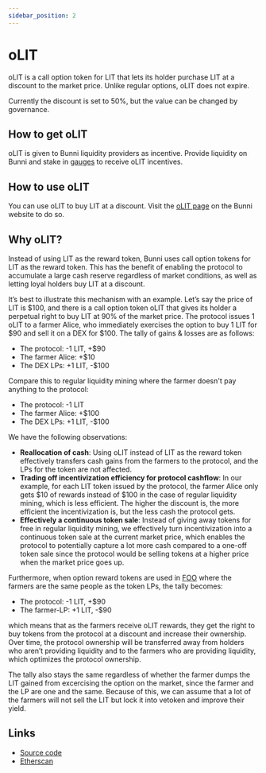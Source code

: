 ```yaml
---
sidebar_position: 2
---
```


# oLIT

oLIT is a call option token for LIT that lets its holder purchase LIT at a discount to the market price. Unlike regular options, oLIT does not expire.

Currently the discount is set to 50%, but the value can be changed by governance.

## How to get oLIT

oLIT is given to Bunni liquidity providers as incentive. Provide liquidity on Bunni and stake in [gauges](./gauges) to receive oLIT incentives.

## How to use oLIT

You can use oLIT to buy LIT at a discount. Visit the [oLIT page](https://bunni.pro/options) on the Bunni website to do so.

## Why oLIT?

Instead of using LIT as the reward token, Bunni uses call option tokens for LIT as the reward token. This has the benefit of enabling the protocol to accumulate a large cash reserve regardless of market conditions, as well as letting loyal holders buy LIT at a discount.

It’s best to illustrate this mechanism with an example. Let’s say the price of LIT is \$100, and there is a call option token oLIT that gives its holder a perpetual right to buy LIT at 90% of the market price. The protocol issues 1 oLIT to a farmer Alice, who immediately exercises the option to buy 1 LIT for \$90 and sell it on a DEX for \$100. The tally of gains & losses are as follows:

- The protocol: -1 LIT, +$90
- The farmer Alice: +$10
- The DEX LPs: +1 LIT, -$100

Compare this to regular liquidity mining where the farmer doesn't pay anything to the protocol:

- The protocol: -1 LIT
- The farmer Alice: +$100
- The DEX LPs: +1 LIT, -$100

We have the following observations:

- **Reallocation of cash**: Using oLIT instead of LIT as the reward token effectively transfers cash gains from the farmers to the protocol, and the LPs for the token are not affected.
- **Trading off incentivization efficiency for protocol cashflow**: In our example, for each LIT token issued by the protocol, the farmer Alice only gets \$10 of rewards instead of \$100 in the case of regular liquidity mining, which is less efficient. The higher the discount is, the more efficient the incentivization is, but the less cash the protocol gets.
- **Effectively a continuous token sale**: Instead of giving away tokens for free in regular liquidity mining, we effectively turn incentivization into a continuous token sale at the current market price, which enables the protocol to potentially capture a lot more cash compared to a one-off token sale since the protocol would be selling tokens at a higher price when the market price goes up.

Furthermore, when option reward tokens are used in [FOO](https://blog.timelessfi.com/posts/foo/) where the farmers are the same people as the token LPs, the tally becomes:

- The protocol: -1 LIT, +$90
- The farmer-LP: +1 LIT, -$90

which means that as the farmers receive oLIT rewards, they get the right to buy tokens from the protocol at a discount and increase their ownership. Over time, the protocol ownership will be transferred away from holders who aren’t providing liquidity and to the farmers who are providing liquidity, which optimizes the protocol ownership.

The tally also stays the same regardless of whether the farmer dumps the LIT gained from excercising the option on the market, since the farmer and the LP are one and the same. Because of this, we can assume that a lot of the farmers will not sell the LIT but lock it into vetoken and improve their yield.

## Links

- [Source code](https://github.com/timeless-fi/options-token)
- [Etherscan](https://etherscan.io/token/0x627fee87d0d9d2c55098a06ac805db8f98b158aa)